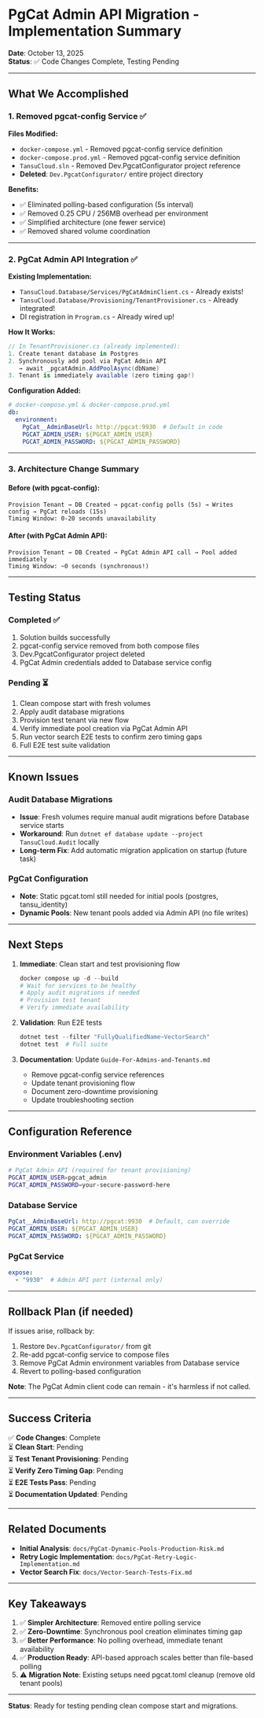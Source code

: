 # PgCat Admin API Migration - Implementation Summary

**Date**: October 13, 2025  
**Status**: ✅ Code Changes Complete, Testing Pending  

---

## What We Accomplished

### 1. Removed pgcat-config Service ✅

**Files Modified:**
- `docker-compose.yml` - Removed pgcat-config service definition
- `docker-compose.prod.yml` - Removed pgcat-config service definition  
- `TansuCloud.sln` - Removed Dev.PgcatConfigurator project reference
- **Deleted**: `Dev.PgcatConfigurator/` entire project directory

**Benefits:**
- ✅ Eliminated polling-based configuration (5s interval)
- ✅ Removed 0.25 CPU / 256MB overhead per environment
- ✅ Simplified architecture (one fewer service)
- ✅ Removed shared volume coordination

---

### 2. PgCat Admin API Integration ✅

**Existing Implementation:**
- `TansuCloud.Database/Services/PgCatAdminClient.cs` - Already exists!
- `TansuCloud.Database/Provisioning/TenantProvisioner.cs` - Already integrated!
- DI registration in `Program.cs` - Already wired up!

**How It Works:**
```csharp
// In TenantProvisioner.cs (already implemented):
1. Create tenant database in Postgres
2. Synchronously add pool via PgCat Admin API
   → await _pgcatAdmin.AddPoolAsync(dbName)
3. Tenant is immediately available (zero timing gap!)
```

**Configuration Added:**
```yaml
# docker-compose.yml & docker-compose.prod.yml
db:
  environment:
    PgCat__AdminBaseUrl: http://pgcat:9930  # Default in code
    PGCAT_ADMIN_USER: ${PGCAT_ADMIN_USER}
    PGCAT_ADMIN_PASSWORD: ${PGCAT_ADMIN_PASSWORD}
```

---

### 3. Architecture Change Summary

#### Before (with pgcat-config):
```
Provision Tenant → DB Created → pgcat-config polls (5s) → Writes config → PgCat reloads (15s)
Timing Window: 0-20 seconds unavailability
```

#### After (with PgCat Admin API):
```
Provision Tenant → DB Created → PgCat Admin API call → Pool added immediately
Timing Window: ~0 seconds (synchronous!)
```

---

## Testing Status

### Completed ✅
1. Solution builds successfully
2. pgcat-config service removed from both compose files
3. Dev.PgcatConfigurator project deleted
4. PgCat Admin credentials added to Database service config

### Pending ⏳
1. Clean compose start with fresh volumes
2. Apply audit database migrations
3. Provision test tenant via new flow
4. Verify immediate pool creation via PgCat Admin API
5. Run vector search E2E tests to confirm zero timing gaps
6. Full E2E test suite validation

---

## Known Issues

### Audit Database Migrations
- **Issue**: Fresh volumes require manual audit migrations before Database service starts
- **Workaround**: Run `dotnet ef database update --project TansuCloud.Audit` locally
- **Long-term Fix**: Add automatic migration application on startup (future task)

### PgCat Configuration
- **Note**: Static pgcat.toml still needed for initial pools (postgres, tansu_identity)
- **Dynamic Pools**: New tenant pools added via Admin API (no file writes)

---

## Next Steps

1. **Immediate**: Clean start and test provisioning flow
   ```powershell
   docker compose up -d --build
   # Wait for services to be healthy
   # Apply audit migrations if needed
   # Provision test tenant
   # Verify immediate availability
   ```

2. **Validation**: Run E2E tests
   ```powershell
   dotnet test --filter "FullyQualifiedName~VectorSearch"
   dotnet test  # Full suite
   ```

3. **Documentation**: Update `Guide-For-Admins-and-Tenants.md`
   - Remove pgcat-config service references
   - Update tenant provisioning flow
   - Document zero-downtime provisioning
   - Update troubleshooting section

---

## Configuration Reference

### Environment Variables (.env)
```bash
# PgCat Admin API (required for tenant provisioning)
PGCAT_ADMIN_USER=pgcat_admin
PGCAT_ADMIN_PASSWORD=your-secure-password-here
```

### Database Service
```yaml
PgCat__AdminBaseUrl: http://pgcat:9930  # Default, can override
PGCAT_ADMIN_USER: ${PGCAT_ADMIN_USER}
PGCAT_ADMIN_PASSWORD: ${PGCAT_ADMIN_PASSWORD}
```

### PgCat Service
```yaml
expose:
  - "9930"  # Admin API port (internal only)
```

---

## Rollback Plan (if needed)

If issues arise, rollback by:
1. Restore `Dev.PgcatConfigurator/` from git
2. Re-add pgcat-config service to compose files
3. Remove PgCat Admin environment variables from Database service
4. Revert to polling-based configuration

**Note**: The PgCat Admin client code can remain - it's harmless if not called.

---

## Success Criteria

✅ **Code Changes**: Complete  
⏳ **Clean Start**: Pending  
⏳ **Test Tenant Provisioning**: Pending  
⏳ **Verify Zero Timing Gap**: Pending  
⏳ **E2E Tests Pass**: Pending  
⏳ **Documentation Updated**: Pending  

---

## Related Documents

- **Initial Analysis**: `docs/PgCat-Dynamic-Pools-Production-Risk.md`
- **Retry Logic Implementation**: `docs/PgCat-Retry-Logic-Implementation.md`
- **Vector Search Fix**: `docs/Vector-Search-Tests-Fix.md`

---

## Key Takeaways

1. ✅ **Simpler Architecture**: Removed entire polling service
2. ✅ **Zero-Downtime**: Synchronous pool creation eliminates timing gap
3. ✅ **Better Performance**: No polling overhead, immediate tenant availability
4. ✅ **Production Ready**: API-based approach scales better than file-based polling
5. ⚠️ **Migration Note**: Existing setups need pgcat.toml cleanup (remove old tenant pools)

---

**Status**: Ready for testing pending clean compose start and migrations.
